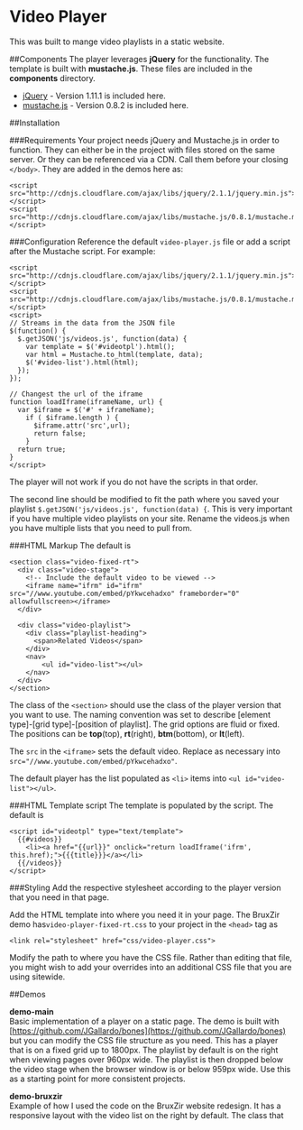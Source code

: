 Video Player
============
This was built to mange video playlists in a static website. 

##Components
The player leverages **jQuery** for the functionality. The template is built with **mustache.js**. These files are included in the **components** directory.

* [jQuery](http://jquery.com/) - Version 1.11.1 is included here.
* [mustache.js](https://github.com/janl/mustache.js/) - Version 0.8.2 is included here.

##Installation

###Requirements
Your project needs jQuery and Mustache.js in order to function. They can either be in the project with files stored on the same server. Or they can be referenced via a CDN. Call them before your closing `</body>`. They are added in the demos here as:

```
<script src="http://cdnjs.cloudflare.com/ajax/libs/jquery/2.1.1/jquery.min.js"></script>
<script src="http://cdnjs.cloudflare.com/ajax/libs/mustache.js/0.8.1/mustache.min.js"></script>
```

###Configuration
Reference the default `video-player.js` file or add a script after the Mustache script. For example:

```
<script src="http://cdnjs.cloudflare.com/ajax/libs/jquery/2.1.1/jquery.min.js"></script>
<script src="http://cdnjs.cloudflare.com/ajax/libs/mustache.js/0.8.1/mustache.min.js"></script>
<script>
// Streams in the data from the JSON file
$(function() {
  $.getJSON('js/videos.js', function(data) {
    var template = $('#videotpl').html();
    var html = Mustache.to_html(template, data);
    $('#video-list').html(html);
  });
});

// Changest the url of the iframe
function loadIframe(iframeName, url) {
  var $iframe = $('#' + iframeName);
    if ( $iframe.length ) {
      $iframe.attr('src',url);   
      return false;
    }
  return true;
}
</script>
```

The player will not work if you do not have the scripts in that order.

The second line should be modified to fit the path where you saved your playlist `$.getJSON('js/videos.js', function(data) {`. This is very important if you have multiple video playlists on your site. Rename the videos.js when you have multiple lists that you need to pull from. 

###HTML Markup
The default is 

```
<section class="video-fixed-rt">
  <div class="video-stage">
    <!-- Include the default video to be viewed -->
    <iframe name="ifrm" id="ifrm" src="//www.youtube.com/embed/pYkwcehadxo" frameborder="0" allowfullscreen></iframe>
  </div>
  
  <div class="video-playlist">
    <div class="playlist-heading">
      <span>Related Videos</span>
    </div>
  	<nav>
  		<ul id="video-list"></ul>
  	</nav>
  </div>
</section>
```

The class of the `<section>` should use the class of the player version that you want to use. The naming convention was set to describe [element type]-[grid type]-[position of playlist]. The grid options are fluid or fixed. The positions can be **top**(top), **rt**(right), **btm**(bottom), or **lt**(left).

The `src` in the `<iframe>` sets the default video. Replace as necessary into `src="//www.youtube.com/embed/pYkwcehadxo"`. 

The default player has the list populated as `<li>` items into `<ul id="video-list"></ul>`. 

###HTML Template script
The template is populated by the script. The default is 

```
<script id="videotpl" type="text/template">
  {{#videos}}
    <li><a href="{{url}}" onclick="return loadIframe('ifrm', this.href);">{{{title}}}</a></li>
  {{/videos}}
</script>
```

###Styling
Add the respective stylesheet according to the player version that you need in that page. 

Add the HTML template into where you need it in your page. The BruxZir demo has`video-player-fixed-rt.css` to your project in the `<head>` tag as <br>

  `<link rel="stylesheet" href="css/video-player.css">`

Modify the path to where you have the CSS file. Rather than editing that file, you might wish to add your overrides into an additional CSS file that you are using sitewide. 

##Demos

**demo-main**<br>
Basic implementation of a player on a static page. The demo is built with [https://github.com/JGallardo/bones](https://github.com/JGallardo/bones) but you can modify the CSS file structure as you need. This has a player that is on a fixed grid up to 1800px. The playlist by default is on the right when viewing pages over 960px wide. The playlist is then dropped below the video stage when the browser window is or below 959px wide. Use this as a starting point for more consistent projects.

**demo-bruxzir**<br> 
Example of how I used the code on the BruxZir website redesign. It has a responsive layout with the video list on the right by default. The class that 